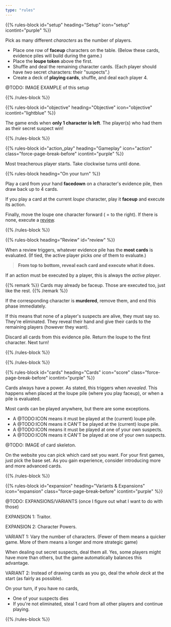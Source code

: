 ```yaml
---
type: "rules"
---
```


{{% rules-block id="setup" heading="Setup" icon="setup" icontint="purple" %}}

Pick as many different _characters_ as the number of players.
* Place one row of **faceup** characters on the table. (Below these cards, evidence piles will build during the game.)
* Place the **loupe token** above the first.
* Shuffle and deal the remaining character cards. (Each player should have *two* secret characters: their "suspects".)
* Create a deck of **playing cards**, shuffle, and deal each player 4.

@TODO: IMAGE EXAMPLE of this setup

{{% /rules-block %}}

{{% rules-block id="objective" heading="Objective" icon="objective" icontint="lightblue" %}}

The game ends when **only 1 character is left**. The player(s) who had them as their secret suspect win!

{{% /rules-block %}}

{{% rules-block id="action_play" heading="Gameplay" icon="action" class="force-page-break-before" icontint="purple" %}}

Most treacherous player starts. Take clockwise turns until done.

{{% rules-block heading="On your turn" %}}

Play a card from your hand **facedown** on a character's evidence pile, then draw back up to 4 cards.

If you play a card at the current *loupe* character, play it **faceup** and execute its action.

Finally, move the loupe one character forward ( = to the right). If there is none, execute a [review](#review).

{{% /rules-block %}}

{{% rules-block heading="Review" id="review" %}}

When a review triggers, whatever evidence pile has the **most cards** is evaluated. (If tied, the active player picks _one_ of them to evaluate.)

> **From top to bottom, reveal each card and execute what it does.** 

If an action must be executed by a player, this is always the _active player_.

{{% remark %}}
Cards may already be faceup. Those are executed too, just like the rest.
{{% /remark %}}

If the corresponding character is **murdered**, remove them, and end this phase immediately.

If this means that none of a player's suspects are alive, they must say so. They're eliminated. They reveal their hand and give their cards to the remaining players (however they want).

Discard all cards from this evidence pile. Return the loupe to the first character. Next turn!

{{% /rules-block %}}

{{% /rules-block %}}

{{% rules-block id="cards" heading="Cards" icon="score" class="force-page-break-before" icontint="purple" %}}

Cards always have a power. As stated, this triggers when _revealed_. This happens when placed at the loupe pile (where you play faceup), or when a pile is evaluated.

Most cards can be played anywhere, but there are some exceptions.

* A @TODO:ICON means it must be played at the (current) loupe pile.
* A @TODO:ICON means it CAN'T be played at the (current) loupe pile.
* A @TODO:ICON means it must be played at one of your own suspects.
* A @TODO:ICON means it CAN'T be played at one of your own suspects.

@TODO: IMAGE of card skeleton.

On the website you can pick which card set you want. For your first games, just pick the base set. As you gain experience, consider introducing more and more advanced cards.

{{% /rules-block %}}

{{% rules-block id="expansion" heading="Variants & Expansions" icon="expansion" class="force-page-break-before" icontint="purple" %}}

@TODO: EXPANSIONS/VARIANTS (once I figure out what I want to do with those)

EXPANSION 1: Traitor.

EXPANSION 2: Character Powers.

VARIANT 1: Vary the number of characters. (Fewer of them means a quicker game. More of them means a longer and more strategic game)

When dealing out secret suspects, deal them all. Yes, some players might have more than others, but the game automatically balances this advantage.

VARIANT 2: Instead of drawing cards as you go, deal the _whole deck_ at the start (as fairly as possible). 

On your turn, if you have no cards,
* One of your suspects dies
* If you're not eliminated, steal 1 card from all other players and continue playing.

{{% /rules-block %}}